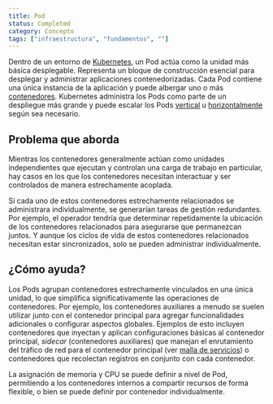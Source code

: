```yaml
---
title: Pod
status: Completed
category: Concepto
tags: ["infraestructura", "fundamentos", ""]
---
```


Dentro de un entorno de [Kubernetes](/es/kubernetes/), un Pod actúa como la unidad más básica desplegable. 
Representa un bloque de construcción esencial para desplegar y administrar aplicaciones contenedorizadas. 
Cada Pod contiene una única instancia de la aplicación y puede albergar uno o más [contenedores](/es/container/).
Kubernetes administra los Pods como parte de un despliegue más grande y puede escalar los Pods [vertical](/es/vertical-scaling/) u [horizontalmente](/es/horizontal-scaling/) según sea necesario.

## Problema que aborda

Mientras los contenedores generalmente actúan como unidades independientes que ejecutan y controlan una carga de trabajo en particular,
hay casos en los que los contenedores necesitan interactuar y ser controlados de manera estrechamente acoplada.

Si cada uno de estos contenedores estrechamente relacionados se administrara individualmente, se generarían tareas de gestión redundantes.
Por ejemplo, el operador tendría que determinar repetidamente la ubicación de los contenedores relacionados para asegurarse que permanezcan juntos.
Y aunque los ciclos de vida de estos contenedores relacionados necesitan estar sincronizados, solo se pueden administrar individualmente.


## ¿Cómo ayuda?

Los Pods agrupan contenedores estrechamente vinculados en una única unidad, lo que simplifica significativamente las operaciones de contenedores.
Por ejemplo, los contenedores auxiliares a menudo se suelen utilizar junto con el contenedor principal para agregar funcionalidades adicionales o configurar aspectos globales. 
Ejemplos de esto incluyen contenedores que inyectan y aplican configuraciones básicas al contenedor principal, 
_sidecar_ (contenedores auxiliares) que manejan el enrutamiento del tráfico de red para el contenedor principal (ver [malla de servicios](/es/service-mesh/))
o contenedores que recolectan registros en conjunto con cada contenedor.

La asignación de memoria y CPU se puede definir a nivel de Pod, permitiendo a los contenedores internos a compartir recursos de forma flexible, o bien se puede definir por contenedor individualmente.
